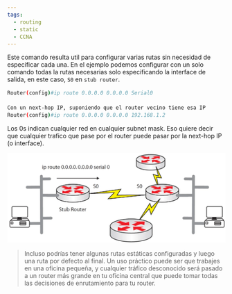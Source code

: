 ```yaml
---
tags:
  - routing
  - static
  - CCNA
---
```


Este comando resulta util para configurar varias rutas sin necesidad de  especificar cada una. En el ejemplo podemos configurar con un solo comando todas la rutas necesarias solo especificando la interface de salida, en este caso, `S0` en `stub router`.

``` bash
Router(config)#ip route 0.0.0.0 0.0.0.0 Serial0

Con un next-hop IP, suponiendo que el router vecino tiene esa IP
Router(config)#ip route 0.0.0.0 0.0.0.0 192.168.1.2
```

Los 0s indican cualquier red en cualquier subnet mask. Eso quiere decir que cualquier trafico que pase por el router puede pasar por la next-hop IP (o interface).  

![](_anexos_/13-7.webp)
> Incluso podrías tener algunas rutas estáticas configuradas y luego una ruta por defecto al final. Un uso práctico puede ser que trabajes en una oficina pequeña, y cualquier tráfico desconocido será pasado a un router más grande en tu oficina central que puede tomar todas las decisiones de enrutamiento para tu router.